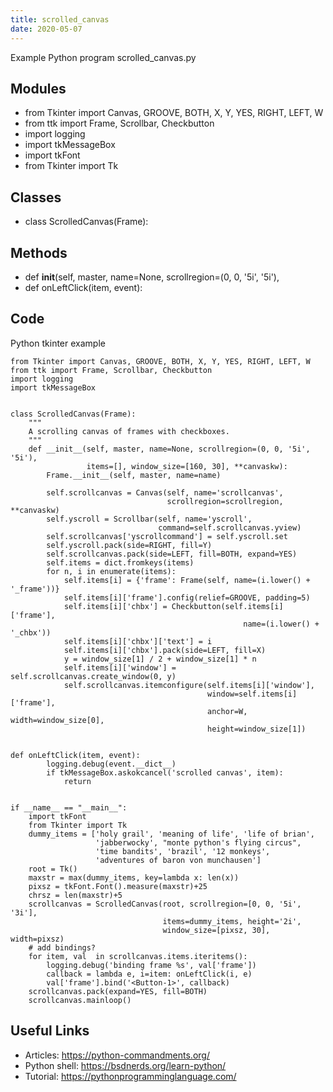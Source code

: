 ```yaml
---
title: scrolled_canvas
date: 2020-05-07
---
```

Example Python program scrolled_canvas.py

## Modules

* from Tkinter import Canvas, GROOVE, BOTH, X, Y, YES, RIGHT, LEFT, W
* from ttk import Frame, Scrollbar, Checkbutton
* import logging
* import tkMessageBox
* import tkFont
* from Tkinter import Tk

## Classes

* class ScrolledCanvas(Frame):

## Methods

* def __init__(self, master, name=None, scrollregion=(0, 0, '5i', '5i'),
* def onLeftClick(item, event):

## Code

Python tkinter example

    from Tkinter import Canvas, GROOVE, BOTH, X, Y, YES, RIGHT, LEFT, W
    from ttk import Frame, Scrollbar, Checkbutton
    import logging
    import tkMessageBox
    
    
    class ScrolledCanvas(Frame):
        """
        A scrolling canvas of frames with checkboxes.
        """
        def __init__(self, master, name=None, scrollregion=(0, 0, '5i', '5i'),
                     items=[], window_size=[160, 30], **canvaskw):
            Frame.__init__(self, master, name=name)
    
            self.scrollcanvas = Canvas(self, name='scrollcanvas',
                                       scrollregion=scrollregion, **canvaskw)
            self.yscroll = Scrollbar(self, name='yscroll',
                                     command=self.scrollcanvas.yview)
            self.scrollcanvas['yscrollcommand'] = self.yscroll.set
            self.yscroll.pack(side=RIGHT, fill=Y)
            self.scrollcanvas.pack(side=LEFT, fill=BOTH, expand=YES)
            self.items = dict.fromkeys(items)
            for n, i in enumerate(items):
                self.items[i] = {'frame': Frame(self, name=(i.lower() + '_frame'))}
                self.items[i]['frame'].config(relief=GROOVE, padding=5)
                self.items[i]['chbx'] = Checkbutton(self.items[i]['frame'],
                                                        name=(i.lower() + '_chbx'))
                self.items[i]['chbx']['text'] = i
                self.items[i]['chbx'].pack(side=LEFT, fill=X)
                y = window_size[1] / 2 + window_size[1] * n
                self.items[i]['window'] = self.scrollcanvas.create_window(0, y)
                self.scrollcanvas.itemconfigure(self.items[i]['window'],
                                                window=self.items[i]['frame'],
                                                anchor=W, width=window_size[0],
                                                height=window_size[1])
    
    
    def onLeftClick(item, event):
            logging.debug(event.__dict__)
            if tkMessageBox.askokcancel('scrolled canvas', item):
                return
    
    
    if __name__ == "__main__":
        import tkFont
        from Tkinter import Tk
        dummy_items = ['holy grail', 'meaning of life', 'life of brian',
                       'jabberwocky', "monte python's flying circus",
                       'time bandits', 'brazil', '12 monkeys',
                       'adventures of baron von munchausen']
        root = Tk()
        maxstr = max(dummy_items, key=lambda x: len(x))
        pixsz = tkFont.Font().measure(maxstr)+25
        chrsz = len(maxstr)+5
        scrollcanvas = ScrolledCanvas(root, scrollregion=[0, 0, '5i', '3i'],
                                      items=dummy_items, height='2i',
                                      window_size=[pixsz, 30], width=pixsz)
        # add bindings?
        for item, val  in scrollcanvas.items.iteritems():
            logging.debug('binding frame %s', val['frame'])
            callback = lambda e, i=item: onLeftClick(i, e)
            val['frame'].bind('<Button-1>', callback)
        scrollcanvas.pack(expand=YES, fill=BOTH)
        scrollcanvas.mainloop()
    

## Useful Links

- Articles: https://python-commandments.org/
- Python shell: https://bsdnerds.org/learn-python/
- Tutorial: https://pythonprogramminglanguage.com/
